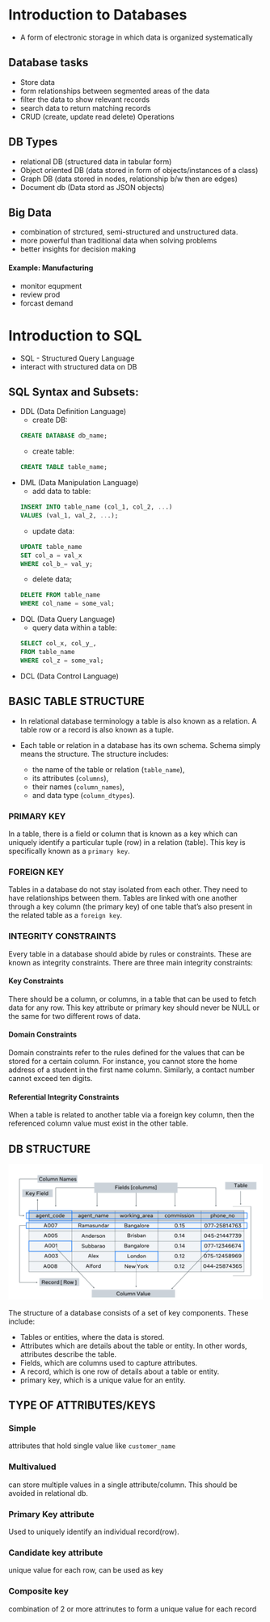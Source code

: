 # Introduction to Databases

- A form of electronic storage in which data is organized systematically

## Database tasks
- Store data
- form relationships between segmented areas of the data
- filter the data to show relevant records
- search data to return matching records
- CRUD (create, update read delete) Operations

## DB Types
- relational DB (structured data in tabular form)
- Object oriented DB (data stored in form of objects/instances of a class)
- Graph DB (data stored in nodes, relationship b/w then are edges)
- Document db (Data stord as JSON objects)

## Big Data
- combination of strctured, semi-structured and unstructured data.
- more powerful than traditional data when solving problems
- better insights for decision making

#### Example: Manufacturing
- monitor equpment
- review prod
- forcast demand

# Introduction to SQL
- SQL - Structured Query Language
- interact with structured data on DB 

## SQL Syntax and Subsets:
- DDL (Data Definition Language)
    - create DB: 
    ```sql
    CREATE DATABASE db_name;
    ```
    - create table: 
    ```sql
    CREATE TABLE table_name;
    ```
- DML (Data Manipulation Language)
    - add data to table:
    ```sql
    INSERT INTO table_name (col_1, col_2, ...)
    VALUES (val_1, val_2, ...);
    ```
    - update data:
    ```sql
    UPDATE table_name 
    SET col_a = val_x 
    WHERE col_b_= val_y;
    ```
    - delete data;
    ```sql
    DELETE FROM table_name 
    WHERE col_name = some_val;
    ```
- DQL (Data Query Language)
    - query data within a table:
    ```sql
    SELECT col_x, col_y_, 
    FROM table_name 
    WHERE col_z = some_val;
    ```
- DCL (Data Control Language)

## BASIC TABLE STRUCTURE

- In relational database terminology a table is also known as a relation. A table row or a record is also known as a tuple.

- Each table or relation in a database has its own schema. Schema simply means the structure. The structure includes:

    - the name of the table or relation (`table_name`),
    - its attributes (`columns`),  
    - their names (`column_names`), 
    - and data type (`column_dtypes`).

### PRIMARY KEY
In a table, there is a field or column that is known as a key which can uniquely identify a particular tuple (row) in a relation (table). This key is specifically known as a `primary key`.

### FOREIGN KEY
Tables in a database do not stay isolated from each other. They need to have relationships between them. Tables are linked with one another through a key column (the primary key) of one table that’s also present in the related table as a `foreign key`.

### INTEGRITY CONSTRAINTS
Every table in a database should abide by rules or constraints. These are known as integrity constraints.
There are three main integrity constraints:

#### Key Constraints
There should be a column, or columns, in a table that can be used to fetch data for any row. This key attribute or primary key should never be NULL or the same for two different rows of data. 

#### Domain Constraints
Domain constraints refer to the rules defined for the values that can be stored for a certain column. For instance, you cannot store the home address of a student in the first name column. Similarly, a contact number cannot exceed ten digits.

#### Referential Integrity Constraints
When a table is related to another table via a foreign key column, then the referenced column value must exist in the other table.

## DB STRUCTURE
![DB table scructural elements](db_table_structural_elements.png)

The structure of a database consists of a set of key components. These include:      

- Tables or entities, where the data is stored. 
- Attributes which are details about the table or entity. In other words, attributes describe the table.  
- Fields, which are columns used to capture attributes. 
- A record, which is one row of details about a table or entity. 
- primary key, which is a unique value for an entity.


## TYPE OF ATTRIBUTES/KEYS

### Simple
attributes that hold single value like `customer_name`

### Multivalued
can store multiple values in a single attribute/column. This should be avoided in relational db.

### Primary Key attribute
Used to uniquely identify an individual record(row).

### Candidate key attribute
unique value for each row, can be used as key

### Composite key
combination of 2 or more attrinutes to form a unique value for each record
